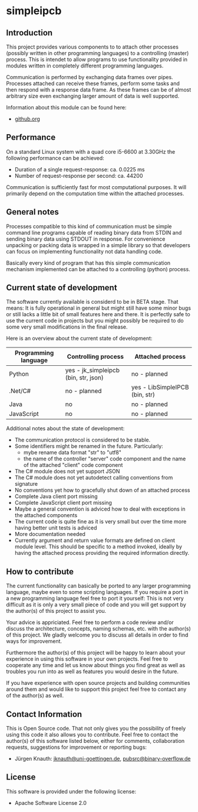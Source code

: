 simpleipcb
==========

Introduction
------------

This project provides various components to to attach other processes (possibly written in other programming languages) to a controlling (master) process. This is intendet to allow programs to use functionality provided in modules written in completely different programming languages.

Communication is performed by exchanging data frames over pipes. Processes attached can receive these frames, perform some tasks and then respond with a response data frame. As these frames can be of almost arbitrary size even exchanging larger amount of data is well supported.

Information about this module can be found here:

* [github.org](https://github.com/jkpubsrc/simpleipcb)

Performance
-----------

On a standard Linux system with a quad core i5-6600 at 3.30GHz the following performance can be achieved:

* Duration of a single request-response: ca. 0.0225 ms
* Number of request-response per second: ca. 44200

Communication is sufficiently fast for most computational purposes. It will primarily depend on the computation time within the attached processes.

General notes
-------------

Processes compatible to this kind of communication must be simple command line programs capable of reading binary data from STDIN and sending binary data using STDOUT in response. For convenience unpacking or packing data is wrapped in a simple library so that developers can focus on implementing functionality not data handling code.

Basically every kind of program that has this simple communication mechanism implemented can be attached to a controlling (python) process.

Current state of development
----------------------------

The software currently available is considerd to be in BETA stage. That means: It is fully operational in general but might still have some minor bugs or still lacks a little bit of small features here and there. It is perfectly safe to use the current code in projects but you might possibly be required to do some very small modifications in the final release.

Here is an overview about the current state of development:

| Programming language           | Controlling process                    | Attached process                       |
|--------------------------------|----------------------------------------|----------------------------------------|
| Python                         | yes - jk_simpleipcb (bin, str, json)   | no - planned                           |
| .Net/C#                        | no - planned                           | yes - LibSimpleIPCB (bin, str)         |
| Java                           | no                                     | no - planned                           |
| JavaScript                     | no                                     | no - planned                           |

Additional notes about the state of development:

* The communication protocol is considered to be stable.
* Some identifiers might be renamed in the future. Particularly:
    * mybe rename data format "str" to "utf8"
	* the name of the controller "server" code component and the name of the attached "client" code component
* The C# module does not yet support JSON
* The C# module does not yet autodetect calling conventions from signature
* No conventions yet how to gracefully shut down of an attached process
* Complete Java client port missing
* Complete JavaScript client port missing
* Maybe a general convention is adviced how to deal with exceptions in the attached components
* The current code is quite fine as it is very small but over the time more having better unit tests is adviced
* More documentation needed
* Currently argument and return value formats are defined on client module level. This should be specific to a method invoked, ideally by having the attached process providing the required information directly.

How to contribute
-----------------

The current functionality can basically be ported to any larger programming language, maybe even to some scripting languages. If you require a port in a new programming language feel free to port it yourself: This is not very difficult as it is only a very small piece of code and you will get support by the author(s) of this project to assist you.

Your advice is appriciated. Feel free to perform a code review and/or discuss the architecture, concepts, naming schemas, etc. with the author(s) of this project. We gladly welcome you to discuss all details in order to find ways for improvement.

Furthermore the author(s) of this project will be happy to learn about your experience in using this software in your own projects. Feel free to cooperate any time and let us know about things you find great as well as troubles you run into as well as features you would desire in the future.

If you have experience with open source projects and building communities around them and would like to support this project feel free to contact any of the author(s) as well.

Contact Information
-------------------

This is Open Source code. That not only gives you the possibility of freely using this code it also
allows you to contribute. Feel free to contact the author(s) of this software listed below, either
for comments, collaboration requests, suggestions for improvement or reporting bugs:

* Jürgen Knauth: jknauth@uni-goettingen.de, pubsrc@binary-overflow.de

License
-------

This software is provided under the following license:

* Apache Software License 2.0



